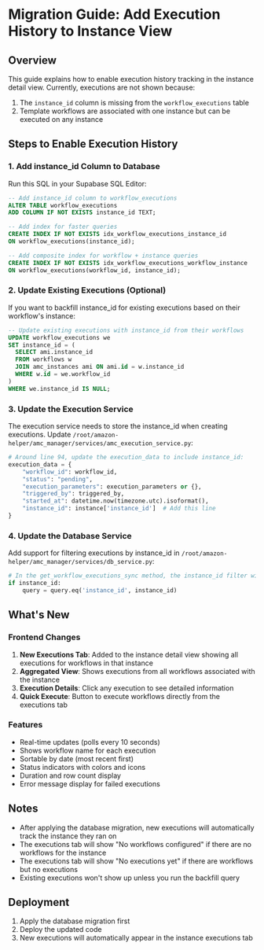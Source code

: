 # Migration Guide: Add Execution History to Instance View

## Overview
This guide explains how to enable execution history tracking in the instance detail view. Currently, executions are not shown because:
1. The `instance_id` column is missing from the `workflow_executions` table
2. Template workflows are associated with one instance but can be executed on any instance

## Steps to Enable Execution History

### 1. Add instance_id Column to Database

Run this SQL in your Supabase SQL Editor:

```sql
-- Add instance_id column to workflow_executions
ALTER TABLE workflow_executions 
ADD COLUMN IF NOT EXISTS instance_id TEXT;

-- Add index for faster queries
CREATE INDEX IF NOT EXISTS idx_workflow_executions_instance_id 
ON workflow_executions(instance_id);

-- Add composite index for workflow + instance queries
CREATE INDEX IF NOT EXISTS idx_workflow_executions_workflow_instance 
ON workflow_executions(workflow_id, instance_id);
```

### 2. Update Existing Executions (Optional)

If you want to backfill instance_id for existing executions based on their workflow's instance:

```sql
-- Update existing executions with instance_id from their workflows
UPDATE workflow_executions we
SET instance_id = (
  SELECT ami.instance_id 
  FROM workflows w
  JOIN amc_instances ami ON ami.id = w.instance_id
  WHERE w.id = we.workflow_id
)
WHERE we.instance_id IS NULL;
```

### 3. Update the Execution Service

The execution service needs to store the instance_id when creating executions. Update `/root/amazon-helper/amc_manager/services/amc_execution_service.py`:

```python
# Around line 94, update the execution_data to include instance_id:
execution_data = {
    "workflow_id": workflow_id,
    "status": "pending",
    "execution_parameters": execution_parameters or {},
    "triggered_by": triggered_by,
    "started_at": datetime.now(timezone.utc).isoformat(),
    "instance_id": instance['instance_id']  # Add this line
}
```

### 4. Update the Database Service

Add support for filtering executions by instance_id in `/root/amazon-helper/amc_manager/services/db_service.py`:

```python
# In the get_workflow_executions_sync method, the instance_id filter will now work
if instance_id:
    query = query.eq('instance_id', instance_id)
```

## What's New

### Frontend Changes
1. **New Executions Tab**: Added to the instance detail view showing all executions for workflows in that instance
2. **Aggregated View**: Shows executions from all workflows associated with the instance
3. **Execution Details**: Click any execution to see detailed information
4. **Quick Execute**: Button to execute workflows directly from the executions tab

### Features
- Real-time updates (polls every 10 seconds)
- Shows workflow name for each execution
- Sortable by date (most recent first)
- Status indicators with colors and icons
- Duration and row count display
- Error message display for failed executions

## Notes
- After applying the database migration, new executions will automatically track the instance they ran on
- The executions tab will show "No workflows configured" if there are no workflows for the instance
- The executions tab will show "No executions yet" if there are workflows but no executions
- Existing executions won't show up unless you run the backfill query

## Deployment
1. Apply the database migration first
2. Deploy the updated code
3. New executions will automatically appear in the instance executions tab